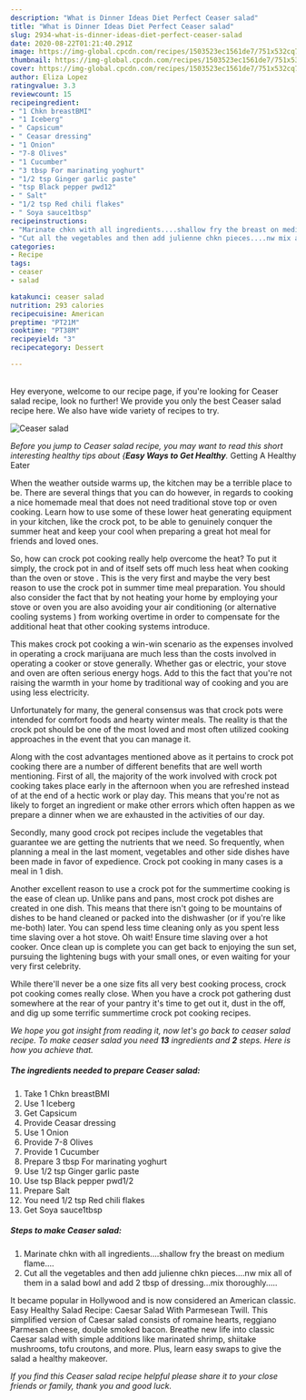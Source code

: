 ```yaml
---
description: "What is Dinner Ideas Diet Perfect Ceaser salad"
title: "What is Dinner Ideas Diet Perfect Ceaser salad"
slug: 2934-what-is-dinner-ideas-diet-perfect-ceaser-salad
date: 2020-08-22T01:21:40.291Z
image: https://img-global.cpcdn.com/recipes/1503523ec1561de7/751x532cq70/ceaser-salad-recipe-main-photo.jpg
thumbnail: https://img-global.cpcdn.com/recipes/1503523ec1561de7/751x532cq70/ceaser-salad-recipe-main-photo.jpg
cover: https://img-global.cpcdn.com/recipes/1503523ec1561de7/751x532cq70/ceaser-salad-recipe-main-photo.jpg
author: Eliza Lopez
ratingvalue: 3.3
reviewcount: 15
recipeingredient:
- "1 Chkn breastBMI"
- "1 Iceberg"
- " Capsicum"
- " Ceasar dressing"
- "1 Onion"
- "7-8 Olives"
- "1 Cucumber"
- "3 tbsp For marinating yoghurt"
- "1/2 tsp Ginger garlic paste"
- "tsp Black pepper pwd12"
- " Salt"
- "1/2 tsp Red chili flakes"
- " Soya sauce1tbsp"
recipeinstructions:
- "Marinate chkn with all ingredients....shallow fry the breast on medium flame...."
- "Cut all the vegetables and then add julienne chkn pieces....nw mix all of them in a salad bowl and add 2 tbsp of dressing...mix thoroughly....."
categories:
- Recipe
tags:
- ceaser
- salad

katakunci: ceaser salad 
nutrition: 293 calories
recipecuisine: American
preptime: "PT21M"
cooktime: "PT38M"
recipeyield: "3"
recipecategory: Dessert

---
```

<br>
Hey everyone, welcome to our recipe page, if you're looking for Ceaser salad recipe, look no further! We provide you only the best Ceaser salad recipe here. We also have wide variety of recipes to try.
<br>


![Ceaser salad](https://img-global.cpcdn.com/recipes/1503523ec1561de7/751x532cq70/ceaser-salad-recipe-main-photo.jpg)

<i>Before you jump to Ceaser salad recipe, you may want to read this short interesting healthy tips about {<strong>Easy Ways to Get Healthy</strong>.</i>
Getting A Healthy Eater


When the weather outside warms up, the kitchen may be a terrible place to be. There are several things that you can do however, in regards to cooking a nice homemade meal that does not need traditional stove top or oven cooking. Learn how to use some of these lower heat generating equipment in your kitchen, like the crock pot, to be able to genuinely conquer the summer heat and keep your cool when preparing a great hot meal for friends and loved ones.

So, how can crock pot cooking really help overcome the heat? To put it simply, the crock pot in and of itself sets off much less heat when cooking than the oven or stove . This is the very first and maybe the very best reason to use the crock pot in summer time meal preparation. You should also consider the fact that by not heating your home by employing your stove or oven you are also avoiding your air conditioning (or alternative cooling systems ) from working overtime in order to compensate for the additional heat that other cooking systems introduce.

This makes crock pot cooking a win-win scenario as the expenses involved in operating a crock marijuana are much less than the costs involved in operating a cooker or stove generally. Whether gas or electric, your stove and oven are often serious energy hogs. Add to this the fact that you're not raising the warmth in your home by traditional way of cooking and you are using less electricity.

Unfortunately for many, the general consensus was that crock pots were intended for comfort foods and hearty winter meals.  The reality is that the crock pot should be one of the most loved and most often utilized cooking approaches in the event that you can manage it.  



Along with the cost advantages mentioned above as it pertains to crock pot cooking there are a number of different benefits that are well worth mentioning. First of all, the majority of the work involved with crock pot cooking takes place early in the afternoon when you are refreshed instead of at the end of a hectic work or play day. This means that you're not as likely to forget an ingredient or make other errors which often happen as we prepare a dinner when we are exhausted in the activities of our day.

Secondly, many good crock pot recipes include the vegetables that guarantee we are getting the nutrients that we need. So frequently, when planning a meal in the last moment, vegetables and other side dishes have been made in favor of expedience. Crock pot cooking in many cases is a meal in 1 dish.

Another excellent reason to use a crock pot for the summertime cooking is the ease of clean up.  Unlike pans and pans, most crock pot dishes are created in one dish. This means that there isn't going to be mountains of dishes to be hand cleaned or packed into the dishwasher (or if you're like me-both) later. You can spend less time cleaning only as you spent less time slaving over a hot stove. Oh wait! Ensure time slaving over a hot cooker. Once clean up is complete you can get back to enjoying the sun set, pursuing the lightening bugs with your small ones, or even waiting for your very first celebrity.

While there'll never be a one size fits all very best cooking process, crock pot cooking comes really close. When you have a crock pot gathering dust somewhere at the rear of your pantry it's time to get out it, dust in the off, and dig up some terrific summertime crock pot cooking recipes.


<i>We hope you got insight from reading it, now let's go back to ceaser salad recipe. To make ceaser salad you need <strong>13</strong> ingredients and <strong>2</strong> steps. Here is how you achieve that.
</i>

##### The ingredients needed to prepare Ceaser salad:

1. Take 1 Chkn breastBMI
1. Use 1 Iceberg
1. Get  Capsicum
1. Provide  Ceasar dressing
1. Use 1 Onion
1. Provide 7-8 Olives
1. Provide 1 Cucumber
1. Prepare 3 tbsp For marinating yoghurt
1. Use 1/2 tsp Ginger garlic paste
1. Use tsp Black pepper pwd1/2
1. Prepare  Salt
1. You need 1/2 tsp Red chili flakes
1. Get  Soya sauce1tbsp


##### Steps to make Ceaser salad:

1. Marinate chkn with all ingredients....shallow fry the breast on medium flame....
1. Cut all the vegetables and then add julienne chkn pieces....nw mix all of them in a salad bowl and add 2 tbsp of dressing...mix thoroughly.....


It became popular in Hollywood and is now considered an American classic. Easy Healthy Salad Recipe: Caesar Salad With Parmesean Twill. This simplified version of Caesar salad consists of romaine hearts, reggiano Parmesan cheese, double smoked bacon. Breathe new life into classic Caesar salad with simple additions like marinated shrimp, shiitake mushrooms, tofu croutons, and more. Plus, learn easy swaps to give the salad a healthy makeover. 

<i>If you find this Ceaser salad recipe helpful please share it to your close friends or family, thank you and good luck.</i>
